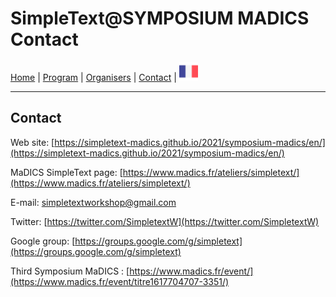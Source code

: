 
# SimpleText@SYMPOSIUM MADICS Contact

[Home](./) | [Program](./program) | [Organisers](./organisers) | [Contact](./contact) | [<img src="../FR.png" width="30">](../fr/contacts)

---
## Contact

Web site: [https://simpletext-madics.github.io/2021/symposium-madics/en/](https://simpletext-madics.github.io/2021/symposium-madics/en/)

MaDICS SimpleText page: [https://www.madics.fr/ateliers/simpletext/](https://www.madics.fr/ateliers/simpletext/) 

E-mail: [simpletextworkshop@gmail.com](mailto:simpletextworkshop@gmail.com) 

Twitter: [https://twitter.com/SimpletextW](https://twitter.com/SimpletextW)  

Google group: [https://groups.google.com/g/simpletext](https://groups.google.com/g/simpletext)  

Third Symposium MaDICS : [https://www.madics.fr/event/](https://www.madics.fr/event/titre1617704707-3351/)
